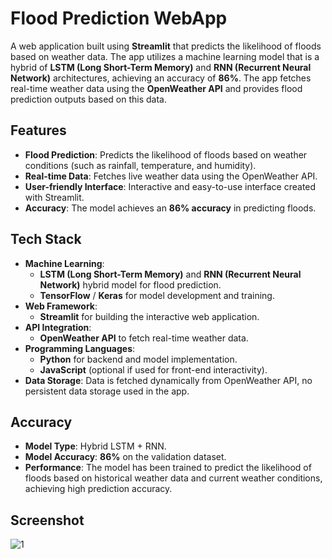 # Flood Prediction WebApp

A web application built using **Streamlit** that predicts the likelihood of floods based on weather data. The app utilizes a machine learning model that is a hybrid of **LSTM (Long Short-Term Memory)** and **RNN (Recurrent Neural Network)** architectures, achieving an accuracy of **86%**. The app fetches real-time weather data using the **OpenWeather API** and provides flood prediction outputs based on this data.

## Features

- **Flood Prediction**: Predicts the likelihood of floods based on weather conditions (such as rainfall, temperature, and humidity).
- **Real-time Data**: Fetches live weather data using the OpenWeather API.
- **User-friendly Interface**: Interactive and easy-to-use interface created with Streamlit.
- **Accuracy**: The model achieves an **86% accuracy** in predicting floods.

## Tech Stack

- **Machine Learning**: 
  - **LSTM (Long Short-Term Memory)** and **RNN (Recurrent Neural Network)** hybrid model for flood prediction.
  - **TensorFlow** / **Keras** for model development and training.
- **Web Framework**: 
  - **Streamlit** for building the interactive web application.
- **API Integration**: 
  - **OpenWeather API** to fetch real-time weather data.
- **Programming Languages**: 
  - **Python** for backend and model implementation.
  - **JavaScript** (optional if used for front-end interactivity).
- **Data Storage**: Data is fetched dynamically from OpenWeather API, no persistent data storage used in the app.

## Accuracy

- **Model Type**: Hybrid LSTM + RNN.
- **Model Accuracy**: **86%** on the validation dataset.
- **Performance**: The model has been trained to predict the likelihood of floods based on historical weather data and current weather conditions, achieving high prediction accuracy.

## Screenshot
![1](https://github.com/user-attachments/assets/d942132b-b93c-4156-a9b0-c34b9dd35e2d)


